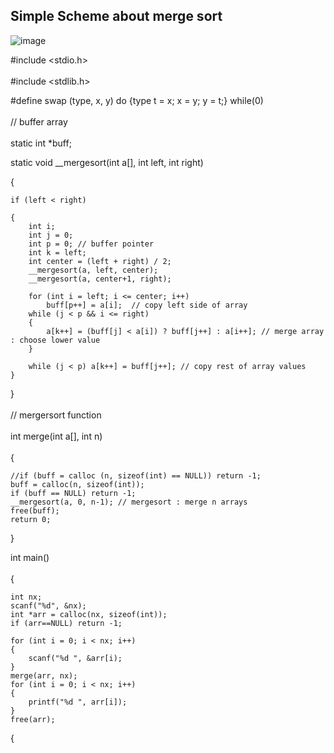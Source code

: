 ## Simple Scheme about merge sort
![image](https://github.com/user-attachments/assets/d187faed-2690-44b6-a595-71be78b17d12)

#include <stdio.h> </br> <br/>
#include <stdlib.h>

#define swap (type, x, y) do {type t = x; x = y; y = t;} while(0) </br> <br/>
// buffer array </br> <br/>
static int *buff;

static void __mergesort(int a[], int left, int right)

{

    if (left < right)
    
    {
        int i;
        int j = 0;
        int p = 0; // buffer pointer
        int k = left; 
        int center = (left + right) / 2;
        __mergesort(a, left, center); 
        __mergesort(a, center+1, right);
        
        for (int i = left; i <= center; i++)
            buff[p++] = a[i];  // copy left side of array
        while (j < p && i <= right)
        {
            a[k++] = (buff[j] < a[i]) ? buff[j++] : a[i++]; // merge array : choose lower value
        }
        
        while (j < p) a[k++] = buff[j++]; // copy rest of array values
    }
}
</br> <br>
// mergersort function </br> <br/>
int merge(int a[], int n) </br> <br/>
{

    //if (buff = calloc (n, sizeof(int) == NULL)) return -1;
    buff = calloc(n, sizeof(int));
    if (buff == NULL) return -1;
    __mergesort(a, 0, n-1); // mergesort : merge n arrays
    free(buff);
    return 0;
}

int main() </br> <br/>
{

    int nx;
    scanf("%d", &nx);
    int *arr = calloc(nx, sizeof(int));
    if (arr==NULL) return -1;
    
    for (int i = 0; i < nx; i++)
    {
        scanf("%d ", &arr[i);
    }
    merge(arr, nx);
    for (int i = 0; i < nx; i++)
    {
        printf("%d ", arr[i]);
    }
    free(arr);
{


